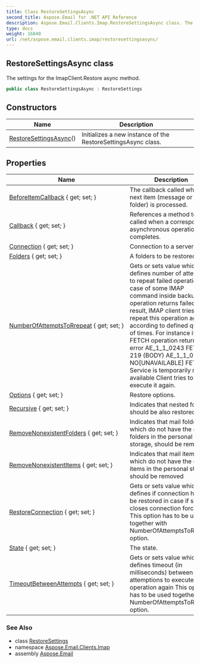 ```yaml
---
title: Class RestoreSettingsAsync
second_title: Aspose.Email for .NET API Reference
description: Aspose.Email.Clients.Imap.RestoreSettingsAsync class. The settings for the ImapClient.Restore async method
type: docs
weight: 16840
url: /net/aspose.email.clients.imap/restoresettingsasync/
---
```

## RestoreSettingsAsync class

The settings for the ImapClient.Restore async method.

```csharp
public class RestoreSettingsAsync : RestoreSettings
```

## Constructors

| Name | Description |
| --- | --- |
| [RestoreSettingsAsync](restoresettingsasync/)() | Initializes a new instance of the RestoreSettingsAsync class. |

## Properties

| Name | Description |
| --- | --- |
| [BeforeItemCallback](../../aspose.email.clients.imap/restoresettings/beforeitemcallback/) { get; set; } | The callback called when the next item (message or folder) is processed. |
| [Callback](../../aspose.email.clients.imap/restoresettingsasync/callback/) { get; set; } | References a method to be called when a corresponding asynchronous operation completes. |
| [Connection](../../aspose.email.clients.imap/restoresettings/connection/) { get; set; } | Connection to a server. |
| [Folders](../../aspose.email.clients.imap/restoresettings/folders/) { get; set; } | A folders to be restored. |
| [NumberOfAttemptsToRrepeat](../../aspose.email.clients.imap/restoresettings/numberofattemptstorrepeat/) { get; set; } | Gets or sets value which defines number of attempts to repeat failed operation In case of some IMAP command inside backup operation returns failed result, IMAP client tries to repeat this operation again according to defined quantity of times. For instance if FETCH operation returns error AE_1_1_0243 FETCH 219 (BODY) AE_1_1_0243 NO[UNAVAILABLE] FETCH Service is temporarily not available Client tries to execute it again. |
| [Options](../../aspose.email.clients.imap/restoresettings/options/) { get; set; } | Restore options. |
| [Recursive](../../aspose.email.clients.imap/restoresettings/recursive/) { get; set; } | Indicates that nested folders should be also restored |
| [RemoveNonexistentFolders](../../aspose.email.clients.imap/restoresettings/removenonexistentfolders/) { get; set; } | Indicates that mail folders, which do not have the equal folders in the personal storage, should be removed |
| [RemoveNonexistentItems](../../aspose.email.clients.imap/restoresettings/removenonexistentitems/) { get; set; } | Indicates that mail items, which do not have the equal items in the personal storage, should be removed |
| [RestoreConnection](../../aspose.email.clients.imap/restoresettings/restoreconnection/) { get; set; } | Gets or sets value which defines if connection has to be restored in case if server closes connection forcibly This option has to be used together with NumberOfAttemptsToRrepeat option. |
| [State](../../aspose.email.clients.imap/restoresettingsasync/state/) { get; set; } | The state. |
| [TimeoutBetweenAttempts](../../aspose.email.clients.imap/restoresettings/timeoutbetweenattempts/) { get; set; } | Gets or sets value which defines timeout (in milliseconds) between attemptions to execute operation again This option has to be used together with NumberOfAttemptsToRrepeat option. |

### See Also

* class [RestoreSettings](../restoresettings/)
* namespace [Aspose.Email.Clients.Imap](../../aspose.email.clients.imap/)
* assembly [Aspose.Email](../../)


